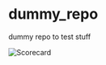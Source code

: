 # dummy_repo

dummy repo to test stuff















![Scorecard](https://raw.githubusercontent.com/flippybit/dummy_repo/main/SCORECARD_BADGE.svg)
